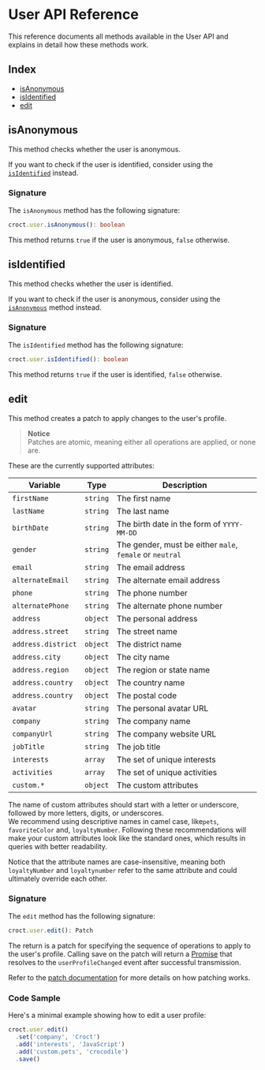 # User API Reference

This reference documents all methods available in the User API and explains in detail how these methods work.

## Index

- [isAnonymous](#isanonymous)
- [isIdentified](#isidentified)
- [edit](#edit)

## isAnonymous

This method checks whether the user is anonymous.

If you want to check if the user is identified, consider using the [`isIdentified`](#isidentified) instead.

### Signature

The `isAnonymous` method has the following signature:

```ts
croct.user.isAnonymous(): boolean
```

This method returns `true` if the user is anonymous, `false` otherwise.

## isIdentified

This method checks whether the user is identified.

If you want to check if the user is anonymous, consider using the [`isAnonymous`](#isanonymous) method instead.

### Signature

The `isIdentified` method has the following signature:

```ts
croct.user.isIdentified(): boolean
```

This method returns `true` if the user is identified, `false` otherwise.

## edit

This method creates a patch to apply changes to the user's profile.

> **Notice**  
> Patches are atomic, meaning either all operations are applied, or none are.

These are the currently supported attributes:

Variable            | Type     | Description
--------------------|----------|-------------------------------------------------------------
`firstName`         | `string` | The first name
`lastName`          | `string` | The last name
`birthDate`         | `string` | The birth date in the form of `YYYY-MM-DD`
`gender`            | `string` | The gender, must be either `male`, `female` or `neutral`
`email`             | `string` | The email address
`alternateEmail`    | `string` | The alternate email address
`phone`             | `string` | The phone number
`alternatePhone`    | `string` | The alternate phone number
`address`           | `object` | The personal address
`address.street`    | `string` | The street name
`address.district`  | `object` | The district name
`address.city`      | `object` | The city name
`address.region`    | `object` | The region or state name
`address.country`   | `object` | The country name
`address.country`   | `object` | The postal code
`avatar`            | `string` | The personal avatar URL
`company`           | `string` | The company name
`companyUrl`        | `string` | The company website URL
`jobTitle`          | `string` | The job title
`interests`         | `array`  | The set of unique interests
`activities`        | `array`  | The set of unique activities
`custom.*`          | `object` | The custom attributes

The name of custom attributes should start with a letter or underscore, followed by more letters, digits, or underscores.  
We recommend using descriptive names in camel case, like`pets`, `favoriteColor` and, `loyaltyNumber`.  Following these 
recommendations will make your custom attributes look like the standard ones, which results in queries with better 
readability.

Notice that the attribute names are case-insensitive, meaning both `loyaltyNumber` and `loyaltynumber` refer to the same 
attribute and could ultimately override each other. 

### Signature

The `edit` method has the following signature:

```ts
croct.user.edit(): Patch
```

The return is a patch for specifying the sequence of operations to apply to the user's profile.
Calling save on the patch will return a [Promise](https://developer.mozilla.org/en/docs/Web/JavaScript/Reference/Global_Objects/Promise) 
that resolves to the `userProfileChanged` event after successful transmission.

Refer to the [patch documentation](patch.md) for more details on how patching works.

### Code Sample

Here's a minimal example showing how to edit a user profile:

```js
croct.user.edit()
  .set('company', 'Croct')
  .add('interests', 'JavaScript')
  .add('custom.pets', 'crocodile')
  .save()
```
